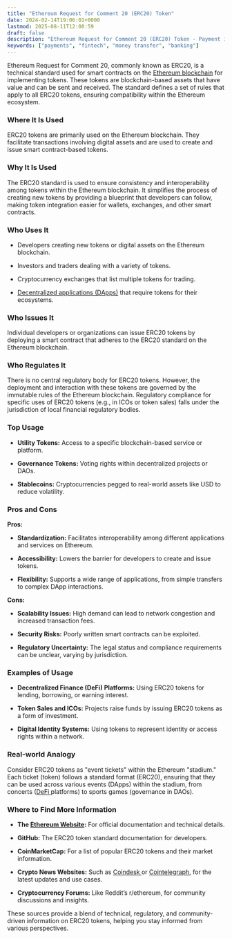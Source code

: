 ```yaml
---
title: "Ethereum Request for Comment 20 (ERC20) Token"
date: 2024-02-14T19:06:01+0000
lastmod: 2025-08-11T12:00:59
draft: false
description: "Ethereum Request for Comment 20 (ERC20) Token - Payment industry knowledge and insights"
keywords: ["payments", "fintech", "money transfer", "banking"]
---
```


Ethereum Request for Comment 20, commonly known as ERC20, is a technical standard used for smart contracts on the [Ethereum blockchain](https://faisalkhanllc.xyz/resources/payments-wiki/e/ethereum-blockchain/) for implementing tokens. These tokens are blockchain-based assets that have value and can be sent and received. The standard defines a set of rules that apply to all ERC20 tokens, ensuring compatibility within the Ethereum ecosystem.

### Where It Is Used

ERC20 tokens are primarily used on the Ethereum blockchain. They facilitate transactions involving digital assets and are used to create and issue smart contract-based tokens.

### Why It Is Used

The ERC20 standard is used to ensure consistency and interoperability among tokens within the Ethereum blockchain. It simplifies the process of creating new tokens by providing a blueprint that developers can follow, making token integration easier for wallets, exchanges, and other smart contracts.

### Who Uses It

- Developers creating new tokens or digital assets on the Ethereum blockchain.

- Investors and traders dealing with a variety of tokens.

- Cryptocurrency exchanges that list multiple tokens for trading.

- [Decentralized applications (DApps)](https://faisalkhanllc.xyz/resources/payments-wiki/d/decentralized-applications-dapps/) that require tokens for their ecosystems.

### Who Issues It

Individual developers or organizations can issue ERC20 tokens by deploying a smart contract that adheres to the ERC20 standard on the Ethereum blockchain.

### Who Regulates It

There is no central regulatory body for ERC20 tokens. However, the deployment and interaction with these tokens are governed by the immutable rules of the Ethereum blockchain. Regulatory compliance for specific uses of ERC20 tokens (e.g., in ICOs or token sales) falls under the jurisdiction of local financial regulatory bodies.

### Top Usage

- **Utility Tokens:** Access to a specific blockchain-based service or platform.

- **Governance Tokens:** Voting rights within decentralized projects or DAOs.

- **Stablecoins:** Cryptocurrencies pegged to real-world assets like USD to reduce volatility.

### Pros and Cons

**Pros:**

- **Standardization:** Facilitates interoperability among different applications and services on Ethereum.

- **Accessibility:** Lowers the barrier for developers to create and issue tokens.

- **Flexibility:** Supports a wide range of applications, from simple transfers to complex DApp interactions.

**Cons:**

- **Scalability Issues:** High demand can lead to network congestion and increased transaction fees.

- **Security Risks:** Poorly written smart contracts can be exploited.

- **Regulatory Uncertainty:** The legal status and compliance requirements can be unclear, varying by jurisdiction.

### Examples of Usage

- **Decentralized Finance (DeFi) Platforms:** Using ERC20 tokens for lending, borrowing, or earning interest.

- **Token Sales and ICOs:** Projects raise funds by issuing ERC20 tokens as a form of investment.

- **Digital Identity Systems:** Using tokens to represent identity or access rights within a network.

### Real-world Analogy

Consider ERC20 tokens as "event tickets" within the Ethereum "stadium." Each ticket (token) follows a standard format (ERC20), ensuring that they can be used across various events (DApps) within the stadium, from concerts ([DeFi ](https://faisalkhanllc.xyz/resources/payments-wiki/d/decentralized-finance-defi/)platforms) to sports games (governance in DAOs).

### Where to Find More Information

- **The [Ethereum Website](https://ethereum.org/en/):** For official documentation and technical details.

- **GitHub:** The ERC20 token standard documentation for developers.

- **CoinMarketCap:** For a list of popular ERC20 tokens and their market information.

- **Crypto News Websites:** Such as [Coindesk ](https://www.coindesk.com/)or [Cointelegraph](https://cointelegraph.com/), for the latest updates and use cases.

- **Cryptocurrency Forums:** Like Reddit’s r/ethereum, for community discussions and insights.

These sources provide a blend of technical, regulatory, and community-driven information on ERC20 tokens, helping you stay informed from various perspectives.
